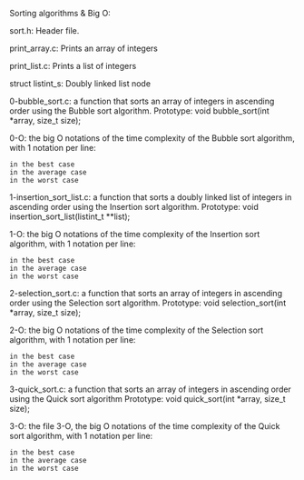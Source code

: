 Sorting algorithms & Big O:

sort.h:
	Header file.


print_array.c:
	Prints an array of integers


print_list.c:
	Prints a list of integers


struct listint_s:
	Doubly linked list node


0-bubble_sort.c:
	a function that sorts an array of integers in ascending order using the Bubble sort algorithm.
	Prototype: void bubble_sort(int *array, size_t size);


0-O:
	the big O notations of the time complexity of the Bubble sort algorithm,
	with 1 notation per line:

    in the best case
    in the average case
    in the worst case


1-insertion_sort_list.c:
	a function that sorts a doubly linked list of integers in ascending order using the Insertion
	sort algorithm.
	Prototype: void insertion_sort_list(listint_t **list);


1-O:
	the big O notations of the time complexity of the Insertion sort algorithm,
	with 1 notation per line:

    in the best case
    in the average case
    in the worst case


2-selection_sort.c:
	a function that sorts an array of integers in ascending order using the Selection
	sort algorithm.
	Prototype: void selection_sort(int *array, size_t size);


2-O:
	the big O notations of the time complexity of the Selection sort algorithm,
	with 1 notation per line:

    in the best case
    in the average case
    in the worst case


3-quick_sort.c:
	a function that sorts an array of integers in ascending order using the Quick sort algorithm
	Prototype: void quick_sort(int *array, size_t size);


3-O:
	the file 3-O, the big O notations of the time complexity of the Quick sort algorithm,
	with 1 notation per line:

    in the best case
    in the average case
    in the worst case
